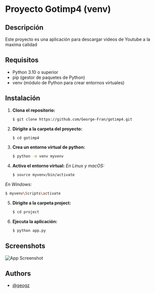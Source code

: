 # Proyecto Gotimp4 (venv)

## Descripción

Este proyecto es una aplicación para descargar videos de Youtube a la maxima calidad

## Requisitos

- Python 3.10 o superior
- pip (gestor de paquetes de Python)
- venv (módulo de Python para crear entornos virtuales)

## Instalación

1. **Clona el repositorio:**
   ```bash
   $ git clone https://github.com/George-Fran/gotimp4.git
   ```
2. **Dirigite a la carpeta del proyecto:**
   ```bash
   $ cd gotimp4
   ```
3. **Crea un entorno virtual de python:**
   ```bash
   $ python -m venv myvenv
   ```
4. **Activa el entorno virtual:**
*En Linux y macOS:*
   ```bash
   $ source myvenv/bin/activate
   ```
*En Windows:*
   ```bash
   $ myvenv\Scripts\activate
   ```
5. **Dirigite a la carpeta project:**
   ```bash
   $ cd project
   ```
6. **Ejecuta la aplicación:**
   ```bash
   $ python app.py
   ```

## Screenshots

![App Screenshot](https://i.postimg.cc/cJQ6LrmM/240803-23h08m34s-screenshot.png)


## Authors

- [@geogz](https://www.github.com/George-Fran)

